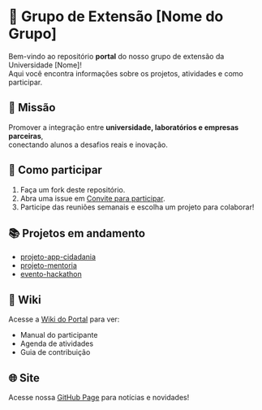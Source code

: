 # 🚀 Grupo de Extensão [Nome do Grupo]  

Bem-vindo ao repositório **portal** do nosso grupo de extensão da Universidade [Nome]!  
Aqui você encontra informações sobre os projetos, atividades e como participar.  

## 🎯 Missão
Promover a integração entre **universidade, laboratórios e empresas parceiras**,  
conectando alunos a desafios reais e inovação.  

## 🌱 Como participar
1. Faça um fork deste repositório.  
2. Abra uma issue em [Convite para participar](../../issues/new).  
3. Participe das reuniões semanais e escolha um projeto para colaborar!  

## 📚 Projetos em andamento
- [projeto-app-cidadania](https://github.com/ORG/projeto-app-cidadania)  
- [projeto-mentoria](https://github.com/ORG/projeto-mentoria)  
- [evento-hackathon](https://github.com/ORG/evento-hackathon)  

## 📖 Wiki
Acesse a [Wiki do Portal](../../wiki) para ver:  
- Manual do participante  
- Agenda de atividades  
- Guia de contribuição  

## 🌐 Site
Acesse nossa [GitHub Page](https://ORG.github.io/portal) para notícias e novidades!
